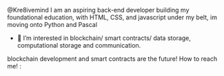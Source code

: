 @Kre8ivemind
I am an aspiring back-end developer building my foundational education, with HTML, CSS, and javascript under my belt, im moving onto Python and Pascal


- 👀 I’m interested in blockchain/ smart contracts/ data storage, computational storage and communication.
 
blockchain development and smart contracts are the future!
How to reach me! :

<!---
Kre8ivemind/Kre8ivemind is a ✨ special ✨ repository because its `README.md` (this file) appears on your GitHub profile.
You can click the Preview link to take a look at your changes.
--->
